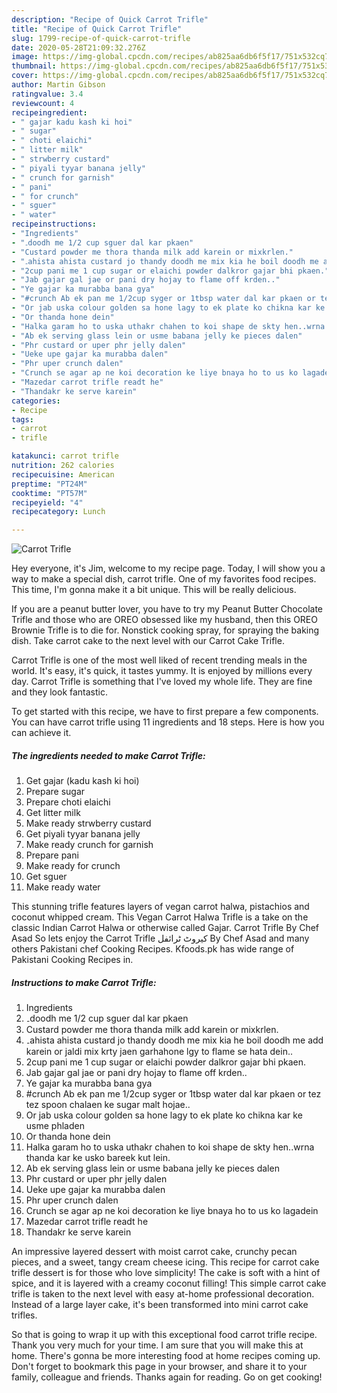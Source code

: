 ```yaml
---
description: "Recipe of Quick Carrot Trifle"
title: "Recipe of Quick Carrot Trifle"
slug: 1799-recipe-of-quick-carrot-trifle
date: 2020-05-28T21:09:32.276Z
image: https://img-global.cpcdn.com/recipes/ab825aa6db6f5f17/751x532cq70/carrot-trifle-recipe-main-photo.jpg
thumbnail: https://img-global.cpcdn.com/recipes/ab825aa6db6f5f17/751x532cq70/carrot-trifle-recipe-main-photo.jpg
cover: https://img-global.cpcdn.com/recipes/ab825aa6db6f5f17/751x532cq70/carrot-trifle-recipe-main-photo.jpg
author: Martin Gibson
ratingvalue: 3.4
reviewcount: 4
recipeingredient:
- " gajar kadu kash ki hoi"
- " sugar"
- " choti elaichi"
- " litter milk"
- " strwberry custard"
- " piyali tyyar banana jelly"
- " crunch for garnish"
- " pani"
- " for crunch"
- " sguer"
- " water"
recipeinstructions:
- "Ingredients"
- "۔doodh me 1/2 cup sguer dal kar pkaen"
- "Custard powder me thora thanda milk add karein or mixkrlen."
- "۔ahista ahista custard jo thandy doodh me mix kia he boil doodh me add karein or jaldi mix krty jaen garhahone lgy to flame se hata dein.."
- "2cup pani me 1 cup sugar or elaichi powder dalkror gajar bhi pkaen."
- "Jab gajar gal jae or pani dry hojay to flame off krden.."
- "Ye gajar ka murabba bana gya"
- "#crunch Ab ek pan me 1/2cup syger or 1tbsp water dal kar pkaen or tez tez spoon chalaen ke sugar malt hojae.."
- "Or jab uska colour golden sa hone lagy to ek plate ko chikna kar ke usme phladen"
- "Or thanda hone dein"
- "Halka garam ho to uska uthakr chahen to koi shape de skty hen..wrna thanda kar ke usko bareek kut lein."
- "Ab ek serving glass lein or usme babana jelly ke pieces dalen"
- "Phr custard or uper phr jelly dalen"
- "Ueke upe gajar ka murabba dalen"
- "Phr uper crunch dalen"
- "Crunch se agar ap ne koi decoration ke liye bnaya ho to us ko lagadein"
- "Mazedar carrot trifle readt he"
- "Thandakr ke serve karein"
categories:
- Recipe
tags:
- carrot
- trifle

katakunci: carrot trifle 
nutrition: 262 calories
recipecuisine: American
preptime: "PT24M"
cooktime: "PT57M"
recipeyield: "4"
recipecategory: Lunch

---
```



![Carrot Trifle](https://img-global.cpcdn.com/recipes/ab825aa6db6f5f17/751x532cq70/carrot-trifle-recipe-main-photo.jpg)

Hey everyone, it's Jim, welcome to my recipe page. Today, I will show you a way to make a special dish, carrot trifle. One of my favorites food recipes. This time, I'm gonna make it a bit unique. This will be really delicious.

If you are a peanut butter lover, you have to try my Peanut Butter Chocolate Trifle and those who are OREO obsessed like my husband, then this OREO Brownie Trifle is to die for. Nonstick cooking spray, for spraying the baking dish. Take carrot cake to the next level with our Carrot Cake Trifle.

Carrot Trifle is one of the most well liked of recent trending meals in the world. It's easy, it's quick, it tastes yummy. It is enjoyed by millions every day. Carrot Trifle is something that I've loved my whole life. They are fine and they look fantastic.


To get started with this recipe, we have to first prepare a few components. You can have carrot trifle using 11 ingredients and 18 steps. Here is how you can achieve it.

<!--inarticleads1-->

##### The ingredients needed to make Carrot Trifle:

1. Get  gajar (kadu kash ki hoi)
1. Prepare  sugar
1. Prepare  choti elaichi
1. Get  litter milk
1. Make ready  strwberry custard
1. Get  piyali tyyar banana jelly
1. Make ready  crunch for garnish
1. Prepare  pani
1. Make ready  for crunch
1. Get  sguer
1. Make ready  water


This stunning trifle features layers of vegan carrot halwa, pistachios and coconut whipped cream. This Vegan Carrot Halwa Trifle is a take on the classic Indian Carrot Halwa or otherwise called Gajar. Carrot Trifle By Chef Asad So lets enjoy the Carrot Trifle کیروٹ ٹرائفل By Chef Asad and many others Pakistani chef Cooking Recipes. Kfoods.pk has wide range of Pakistani Cooking Recipes in. 

<!--inarticleads2-->

##### Instructions to make Carrot Trifle:

1. Ingredients
1. ۔doodh me 1/2 cup sguer dal kar pkaen
1. Custard powder me thora thanda milk add karein or mixkrlen.
1. ۔ahista ahista custard jo thandy doodh me mix kia he boil doodh me add karein or jaldi mix krty jaen garhahone lgy to flame se hata dein..
1. 2cup pani me 1 cup sugar or elaichi powder dalkror gajar bhi pkaen.
1. Jab gajar gal jae or pani dry hojay to flame off krden..
1. Ye gajar ka murabba bana gya
1. #crunch Ab ek pan me 1/2cup syger or 1tbsp water dal kar pkaen or tez tez spoon chalaen ke sugar malt hojae..
1. Or jab uska colour golden sa hone lagy to ek plate ko chikna kar ke usme phladen
1. Or thanda hone dein
1. Halka garam ho to uska uthakr chahen to koi shape de skty hen..wrna thanda kar ke usko bareek kut lein.
1. Ab ek serving glass lein or usme babana jelly ke pieces dalen
1. Phr custard or uper phr jelly dalen
1. Ueke upe gajar ka murabba dalen
1. Phr uper crunch dalen
1. Crunch se agar ap ne koi decoration ke liye bnaya ho to us ko lagadein
1. Mazedar carrot trifle readt he
1. Thandakr ke serve karein


An impressive layered dessert with moist carrot cake, crunchy pecan pieces, and a sweet, tangy cream cheese icing. This recipe for carrot cake trifle dessert is for those who love simplicity! The cake is soft with a hint of spice, and it is layered with a creamy coconut filling! This simple carrot cake trifle is taken to the next level with easy at-home professional decoration. Instead of a large layer cake, it&#39;s been transformed into mini carrot cake trifles. 

So that is going to wrap it up with this exceptional food carrot trifle recipe. Thank you very much for your time. I am sure that you will make this at home. There's gonna be more interesting food at home recipes coming up. Don't forget to bookmark this page in your browser, and share it to your family, colleague and friends. Thanks again for reading. Go on get cooking!

